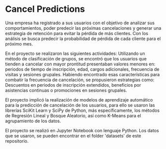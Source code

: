 # Cancel Predictions

Una empresa ha registrado a sus usuarios con el objetivo de analizar sus comportamientos, poder predecir las próximas cancelaciones y generar una estrategia de retención para evitar la pérdida de más clientes. Con los análisis se busca predecir la probabilidad de pérdida de cada cliente para el próximo mes.

En el proyecto se realizaron las siguientes actividades: Utilizando un método de clasificación de grupos, se encontró que los usuarios que tienden a cancelar con mayor prontitud presentaban valores menores en: periodos de tiempo de inscripción, edad, cargos adicionales, frecuencia de visitas y sesiones grupales. Habiendo encontrado esas características para combatir la frecuencia de cancelación, se propusieron estrategias como: Descuentos en periodos de inscripción extendidos, beneficios por asistencias continuas o promociones en sesiones grupales.

El proyecto implicó la realización de modelos de aprendizaje automático para la predicción de cancelación de los usuarios, para ello se usaron las librerías SciKit Learn y SciPy de Python, más específicamente, los métodos de Regresión Lineal y Bosque Aleatorio, así como K-Means para el agrupamiento de los datos.

El proyecto se realizó en Jupyter Notebook con lenguaje Python. Los datos que se usaron, se pueden encontrar en el folder 'datasets' de este repositorio.
